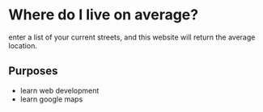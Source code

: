 # Where do I live on average?
enter a list of your current streets, and this website will return the average location.

## Purposes
- learn web development
- learn google maps 
